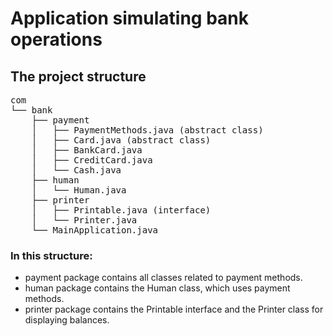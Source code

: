 # Application simulating bank operations

## The project structure

<pre>
com 
└── bank 
    ├── payment 
    │   ├── PaymentMethods.java (abstract class)
    │   ├── Card.java (abstract class)
    │   ├── BankCard.java 
    │   ├── CreditCard.java 
    │   └── Cash.java 
    ├── human
    │   └── Human.java
    ├── printer
    │   ├── Printable.java (interface)
    │   └── Printer.java
    └── MainApplication.java
</pre>

### In this structure:

- payment package contains all classes related to payment methods. <br>
- human package contains the Human class, which uses payment methods.  <br>
- printer package contains the Printable interface and the Printer class for displaying balances.  <br>
